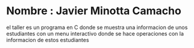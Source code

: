 # Nombre : Javier Minotta Camacho
el taller es un programa en C donde se muestra una informacion de unos estudiantes con un menu interactivo donde se hace operaciones con la informacion de estos estudiantes 
